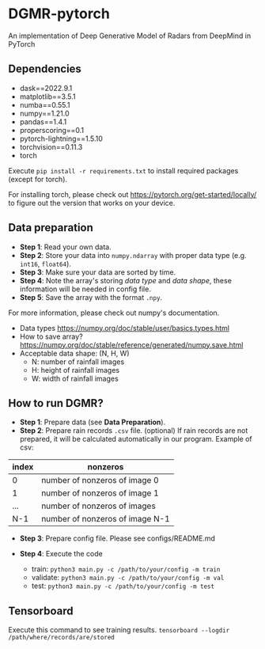 # DGMR-pytorch
An implementation of Deep Generative Model of Radars from DeepMind in PyTorch

## Dependencies

- dask==2022.9.1
- matplotlib==3.5.1
- numba==0.55.1
- numpy==1.21.0
- pandas==1.4.1
- properscoring==0.1
- pytorch-lightning==1.5.10
- torchvision==0.11.3
- torch

Execute ```pip install -r requirements.txt``` to install required packages (except for torch).

For installing torch, please check out https://pytorch.org/get-started/locally/ to figure out the version that works on your device.

## Data preparation
- **Step 1**: Read your own data.
- **Step 2**: Store your data into ```numpy.ndarray``` with proper data type (e.g. ```int16```, ```float64```).
- **Step 3**: Make sure your data are sorted by time.
- **Step 4**: Note the array's storing *data type* and *data shape*, these information will be needed in config file.
- **Step 5**: Save the array with the format ```.npy```.

For more information, please check out numpy's documentation.
- Data types
    https://numpy.org/doc/stable/user/basics.types.html
- How to save array?
    https://numpy.org/doc/stable/reference/generated/numpy.save.html
- Acceptable data shape: (N, H, W)
    - N: number of rainfall images
    - H: height of rainfall images
    - W: width of rainfall images

## How to run DGMR?

- **Step 1**: Prepare data (see **Data Preparation**).
- **Step 2**: Prepare rain records ```.csv``` file. (optional)
If rain records are not prepared, it will be calculated automatically in our program. 
Example of csv:    

| index | nonzeros                        |
| ----- | ------------------------------- |
| 0     | number of nonzeros of image 0   |
| 1     | number of nonzeros of image 1   |
| ...   | number of nonzeros of images    |
| N-1   | number of nonzeros of image N-1 |

- **Step 3**: Prepare config file.
Please see configs/README.md 

- **Step 4**: Execute the code
    - train: ```python3 main.py -c /path/to/your/config -m train```
    - validate: ```python3 main.py -c /path/to/your/config -m val```
    - test: ```python3 main.py -c /path/to/your/config -m test```
    
## Tensorboard
Execute this command to see training results.
```tensorboard --logdir /path/where/records/are/stored```
